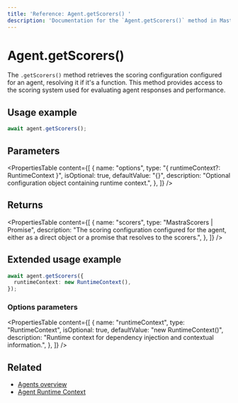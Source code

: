 ```yaml
---
title: 'Reference: Agent.getScorers() '
description: 'Documentation for the `Agent.getScorers()` method in Mastra agents, which retrieves the scoring configuration.'
---
```


# Agent.getScorers()

The `.getScorers()` method retrieves the scoring configuration configured for an agent, resolving it if it's a function. This method provides access to the scoring system used for evaluating agent responses and performance.

## Usage example

```typescript copy
await agent.getScorers();
```

## Parameters

<PropertiesTable
content={[
{
name: "options",
type: "{ runtimeContext?: RuntimeContext }",
isOptional: true,
defaultValue: "{}",
description: "Optional configuration object containing runtime context.",
},
]}
/>

## Returns

<PropertiesTable
content={[
{
name: "scorers",
type: "MastraScorers | Promise<MastraScorers>",
description: "The scoring configuration configured for the agent, either as a direct object or a promise that resolves to the scorers.",
},
]}
/>

## Extended usage example

```typescript copy
await agent.getScorers({
  runtimeContext: new RuntimeContext(),
});
```

### Options parameters

<PropertiesTable
content={[
{
name: "runtimeContext",
type: "RuntimeContext",
isOptional: true,
defaultValue: "new RuntimeContext()",
description: "Runtime context for dependency injection and contextual information.",
},
]}
/>

## Related

- [Agents overview](../../docs/agents/overview)
- [Agent Runtime Context](../../docs/agents/runtime-context)
